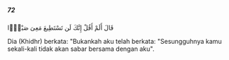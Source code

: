 ##### 72

<span class="ayah">قَالَ أَلَمْ أَقُلْ إِنَّكَ لَن تَسْتَطِيعَ مَعِىَ صَبْرًۭا</span>

<span class="ayah_translation">Dia (Khidhr) berkata: "Bukankah aku telah berkata: "Sesungguhnya kamu sekali-kali tidak akan sabar bersama dengan aku".</span>
